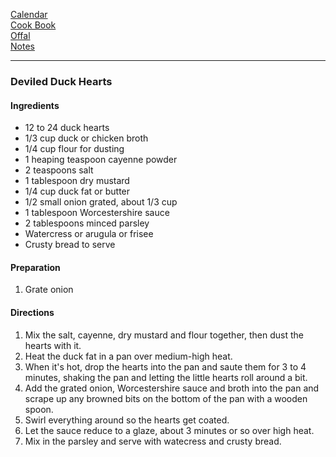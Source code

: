 [Calendar](https://github.com/vmsmith/EDT/blob/master/calendar.md)    
[Cook Book](https://github.com/vmsmith/CookBook/blob/master/README.md)    
[Offal](https://github.com/vmsmith/CookBook/blob/master/offal.md)    
[Notes](https://github.com/vmsmith/CookBook/blob/master/notes.md)   

-----   

### Deviled Duck Hearts   

#### Ingredients    
* 12 to 24 duck hearts    
* 1/3 cup duck or chicken broth    
* 1/4 cup flour for dusting    
* 1 heaping teaspoon cayenne powder     
* 2 teaspoons salt    
* 1 tablespoon dry mustard    
* 1/4 cup duck fat or butter    
* 1/2 small onion grated, about 1/3 cup    
* 1 tablespoon Worcestershire sauce    
* 2 tablespoons minced parsley    
* Watercress or arugula or frisee    
* Crusty bread to serve    

#### Preparation    
1. Grate onion   

#### Directions   
1. Mix the salt, cayenne, dry mustard and flour together, then dust the hearts with it.
2. Heat the duck fat in a pan over medium-high heat.
3. When it's hot, drop the hearts into the pan and saute them for 3 to 4 minutes, shaking the pan and letting the little hearts roll around a bit.
4. Add the grated onion, Worcestershire sauce and broth into the pan and scrape up any browned bits on the bottom of the pan with a wooden spoon.
5. Swirl everything around so the hearts get coated.
6. Let the sauce reduce to a glaze, about 3 minutes or so over high heat.
7. Mix in the parsley and serve with watecress and crusty bread.

